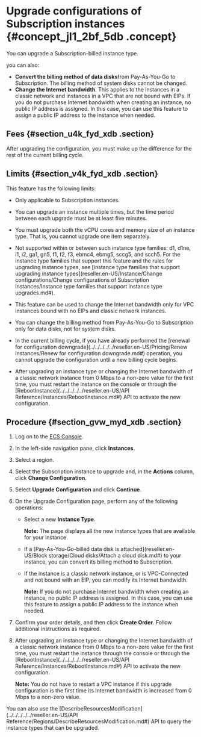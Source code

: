 # Upgrade configurations of Subscription instances {#concept_jl1_2bf_5db .concept}

You can upgrade a Subscription-billed instance type.

you can also:

-   **Convert the billing method of data disks**from Pay-As-You-Go to Subscription. The billing method of system disks cannot be changed.
-   **Change the Internet bandwidth**. This applies to the instances in a classic network and instances in a VPC that are not bound with EIPs. If you do not purchase Internet bandwidth when creating an instance, no public IP address is assigned. In this case, you can use this feature to assign a public IP address to the instance when needed.

## Fees {#section_u4k_fyd_xdb .section}

After upgrading the configuration, you must make up the difference for the rest of the current billing cycle.

## Limits {#section_v4k_fyd_xdb .section}

This feature has the following limits:

-   Only applicable to Subscription instances.

-   You can upgrade an instance multiple times, but the time period between each upgrade must be at least five minutes.

-   You must upgrade both the vCPU cores and memory size of an instance type. That is, you cannot upgrade one item separately.

-   Not supported within or between such instance type families: d1, d1ne, i1, i2, ga1, gn5, f1, f2, f3, ebmc4, ebmg5, sccg5, and scch5. For the instance type families that support this feature and the rules for upgrading instance types, see [instance type families that support upgrading instance types](reseller.en-US/Instance/Change configurations/Change configurations of Subscription instances/Instance type families that support instance type upgrades.md#).

-   This feature can be used to change the Internet bandwidth only for VPC instances bound with no EIPs and classic network instances.

-   You can change the billing method from Pay-As-You-Go to Subscription only for data disks, not for system disks.

-   In the current billing cycle, if you have already performed the [renewal for configuration downgrade](../../../../../reseller.en-US/Pricing/Renew instances/Renew for configuration downgrade.md#) operation, you cannot upgrade the configuration until a new billing cycle begins.

-   After upgrading an instance type or changing the Internet bandwidth of a classic network instance from 0 Mbps to a non-zero value for the first time, you must restart the instance on the console or through the [RebootInstance](../../../../../reseller.en-US/API Reference/Instances/RebootInstance.md#) API to activate the new configuration.


## Procedure {#section_gvw_myd_xdb .section}

1.  Log on to the [ECS Console](https://partners-intl.console.aliyun.com/#/ecs).
2.  In the left-side navigation pane, click **Instances**.
3.  Select a region.
4.  Select the Subscription instance to upgrade and, in the **Actions** column, click **Change Configuration**.
5.  Select **Upgrade Configuration** and click **Continue**.
6.  On the Upgrade Configuration page, perform any of the following operations:
    -   Select a new **Instance Type**.

        **Note:** The page displays all the new instance types that are available for your instance.

    -   If a [Pay-As-You-Go-billed data disk is attached](reseller.en-US/Block storage/Cloud disks/Attach a cloud disk.md#) to your instance, you can convert its billing method to Subscription.
    -   If the instance is a classic network instance, or is VPC-Connected and not bound with an EIP, you can modify its Internet bandwidth.

        **Note:** If you do not purchase Internet bandwidth when creating an instance, no public IP address is assigned. In this case, you can use this feature to assign a public IP address to the instance when needed.

7.  Confirm your order details, and then click **Create Order**. Follow additional instructions as required.
8.  After upgrading an instance type or changing the Internet bandwidth of a classic network instance from 0 Mbps to a non-zero value for the first time, you must restart the instance through the console or through the [RebootInstance](../../../../../reseller.en-US/API Reference/Instances/RebootInstance.md#) API to activate the new configuration.

    **Note:** You do not have to restart a VPC instance if this upgrade configuration is the first time its Internet bandwidth is increased from 0 Mbps to a non-zero value.


You can also use the [DescribeResourcesModification](../../../../../reseller.en-US/API Reference/Regions/DescribeResourcesModification.md#) API to query the instance types that can be upgraded.

